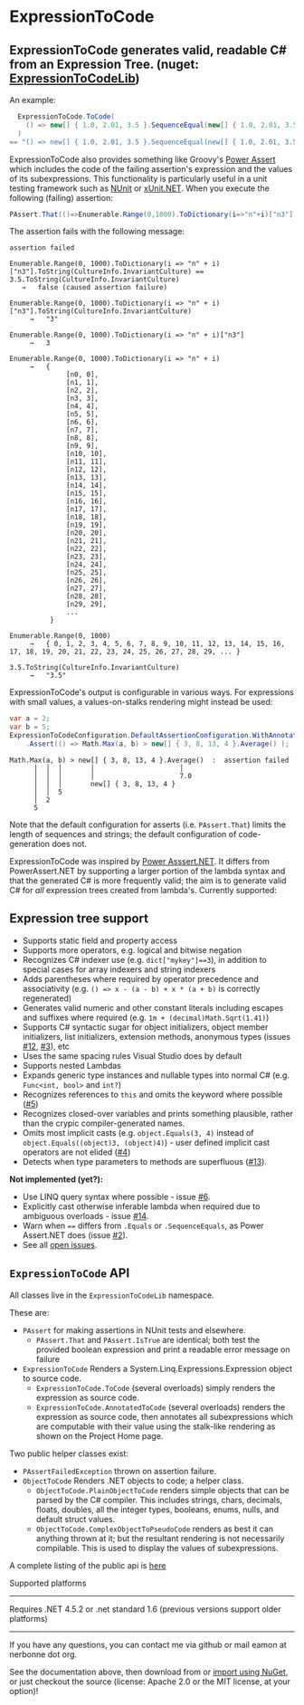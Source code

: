﻿ExpressionToCode
================
ExpressionToCode generates valid, readable C# from an Expression Tree. (nuget: [ExpressionToCodeLib](http://nuget.org/packages/ExpressionToCodeLib/))
------


  An example:

```C#
  ExpressionToCode.ToCode(
    () => new[] { 1.0, 2.01, 3.5 }.SequenceEqual(new[] { 1.0, 2.01, 3.5 })
  )
== "() => new[] { 1.0, 2.01, 3.5 }.SequenceEqual(new[] { 1.0, 2.01, 3.5 })"
```

ExpressionToCode also provides something like Groovy's [Power Assert](http://dontmindthelanguage.wordpress.com/2009/12/11/groovy-1-7-power-assert/) which includes the code of the failing assertion's expression and the values of its subexpressions.  This functionality is particularly useful in a unit testing framework such as [NUnit](http://www.nunit.org/) or [xUnit.NET](http://xunit.github.io/).  When you execute the following (failing) assertion:

```C#
PAssert.That(()=>Enumerable.Range(0,1000).ToDictionary(i=>"n"+i)["n3"].ToString()==(3.5).ToString());
```

The assertion fails with the following message:

```
assertion failed

Enumerable.Range(0, 1000).ToDictionary(i => "n" + i)["n3"].ToString(CultureInfo.InvariantCulture) == 3.5.ToString(CultureInfo.InvariantCulture)
   →   false (caused assertion failure)

Enumerable.Range(0, 1000).ToDictionary(i => "n" + i)["n3"].ToString(CultureInfo.InvariantCulture)
     →   "3"

Enumerable.Range(0, 1000).ToDictionary(i => "n" + i)["n3"]
     →   3

Enumerable.Range(0, 1000).ToDictionary(i => "n" + i)
     →   {
              [n0, 0],
              [n1, 1],
              [n2, 2],
              [n3, 3],
              [n4, 4],
              [n5, 5],
              [n6, 6],
              [n7, 7],
              [n8, 8],
              [n9, 9],
              [n10, 10],
              [n11, 11],
              [n12, 12],
              [n13, 13],
              [n14, 14],
              [n15, 15],
              [n16, 16],
              [n17, 17],
              [n18, 18],
              [n19, 19],
              [n20, 20],
              [n21, 21],
              [n22, 22],
              [n23, 23],
              [n24, 24],
              [n25, 25],
              [n26, 26],
              [n27, 27],
              [n28, 28],
              [n29, 29],
              ...
          }

Enumerable.Range(0, 1000)
     →   { 0, 1, 2, 3, 4, 5, 6, 7, 8, 9, 10, 11, 12, 13, 14, 15, 16, 17, 18, 19, 20, 21, 22, 23, 24, 25, 26, 27, 28, 29, ... }

3.5.ToString(CultureInfo.InvariantCulture)
     →   "3.5"
```

ExpressionToCode's output is configurable in various ways. For expressions with small values, a values-on-stalks rendering might instead be used:
```C#
var a = 2;
var b = 5;
ExpressionToCodeConfiguration.DefaultAssertionConfiguration.WithAnnotator(CodeAnnotators.ValuesOnStalksCodeAnnotator)
    .Assert(() => Math.Max(a, b) > new[] { 3, 8, 13, 4 }.Average() );
 ```
 
```
Math.Max(a, b) > new[] { 3, 8, 13, 4 }.Average()  :  assertion failed
      │  │  │       │                     │
      │  │  │       │                     7.0
      │  │  │       new[] { 3, 8, 13, 4 }
      │  │  5
      │  2
      5
```

Note that the default configuration for asserts (i.e. `PAssert.That`) limits the length of sequences and strings; the default configuration of code-generation does not.

ExpressionToCode was inspired by [Power Asssert.NET](https://github.com/PowerAssert/PowerAssert.Net).  It differs from PowerAssert.NET by supporting a larger portion of the lambda syntax and that the generated C# is more frequently valid; the aim is to generate valid C# for *all* expression trees created from lambda's.  Currently supported:

Expression tree support
---

 * Supports static field and property access
 * Supports more operators, e.g. logical and bitwise negation
 * Recognizes C# indexer use (e.g. `dict["mykey"]==3`), in addition to special cases for array indexers and string indexers
 * Adds parentheses where required by operator precedence and associativity (e.g. `() => x - (a - b) + x * (a + b)` is correctly regenerated)
 * Generates valid numeric and other constant literals including escapes and suffixes where required (e.g. `1m + (decimal)Math.Sqrt(1.41)`)
 * Supports C# syntactic sugar for object initializers, object member initializers, list initializers, extension methods, anonymous types (issues [#12](/../../issues/12), [#3](/../../issues/3)), etc
 * Uses the same spacing rules Visual Studio does by default
 * Supports nested Lambdas
 * Expands generic type instances and nullable types into normal C# (e.g. `Func<int, bool>` and `int?`)
 * Recognizes references to `this` and omits the keyword where possible ([#5](/../../issues/5))
 * Recognizes closed-over variables and prints something plausible, rather than the crypic compiler-generated names.
 * Omits most implicit casts (e.g. `object.Equals(3, 4)` instead of `object.Equals((object)3, (object)4)`) - user defined implicit cast operators are not elided ([#4](/../../issues/4))
 * Detects when type parameters to methods are superfluous ([#13](/../../issues/13)).

**Not implemented (yet?):**
 * Use LINQ query syntax where possible - issue [#6](/../../issues/6).
 * Explicitly cast otherwise inferable lambda when required due to ambiguous overloads - issue [#14](/../../issues/14).
 * Warn when `==` differs from `.Equals` or `.SequenceEquals`, as Power Assert.NET does (issue [#2](/../../issues/2)).
 * See all [open issues](https://github.com/EamonNerbonne/ExpressionToCode/issues).

`ExpressionToCode` API 
-----

All classes live in the `ExpressionToCodeLib` namespace.

These are:
 * `PAssert` for making assertions in NUnit tests and elsewhere.
   * `PAssert.That` and `PAssert.IsTrue` are identical; both test the provided boolean expression and print a readable error message on failure
 * `ExpressionToCode` Renders a System.Linq.Expressions.Expression object to source code.
   * `ExpressionToCode.ToCode` (several overloads) simply renders the expression as source code.
   * `ExpressionToCode.AnnotatedToCode` (several overloads) renders the expression as source code, then annotates all subexpressions which are computable with their value using the stalk-like rendering as shown on the Project Home page.

Two public helper classes exist:

 * `PAssertFailedException` thrown on assertion failure.
 * `ObjectToCode` Renders .NET objects to code; a helper class.
   * `ObjectToCode.PlainObjectToCode` renders simple objects that can be parsed by the C# compiler.  This includes strings, chars, decimals, floats, doubles, all the integer types, booleans, enums, nulls, and default struct values.
   * `ObjectToCode.ComplexObjectToPseudoCode` renders as best it can anything thrown at it; but the resultant rendering is not necessarily compilable.  This is used to display the values of subexpressions.

A complete listing of the public api is [here](ExpressionToCodeTest/ApiStabilityTest.PublicApi.approved.txt)

Supported platforms

---

Requires .NET 4.5.2 or .net standard 1.6 (previous versions support older platforms)

---

If you have any questions, you can contact me via github or mail eamon at nerbonne dot org.

See the documentation above, then download from or [import using NuGet](http://nuget.org/packages/ExpressionToCodeLib/), or just checkout the source (license: Apache 2.0 or the MIT license, at your option)!  
